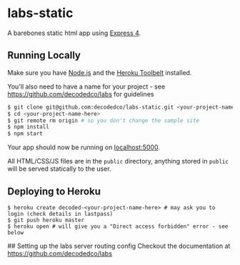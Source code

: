 # labs-static

A barebones static html app using [Express 4](http://expressjs.com/).

## Running Locally

Make sure you have [Node.js](http://nodejs.org/) and the [Heroku Toolbelt](https://toolbelt.heroku.com/) installed.

You'll also need to have a name for your project - see https://github.com/decodedco/labs for guidelines
```sh
$ git clone git@github.com:decodedco/labs-static.git <your-project-name-here>
$ cd <your-project-name-here>
$ git remote rm origin # so you don't change the sample site
$ npm install
$ npm start
```

Your app should now be running on [localhost:5000](http://localhost:5000/).

All HTML/CSS/JS files are in the `public` directory, anything stored in `public` will be served statically to the user.

## Deploying to Heroku

```
$ heroku create decoded-<your-project-name-here> # may ask you to login (check details in lastpass)
$ git push heroku master
$ heroku open # will give you a "Direct access forbidden" error - see below
```

## Setting up the labs server routing config
Checkout the documentation at https://github.com/decodedco/labs 
